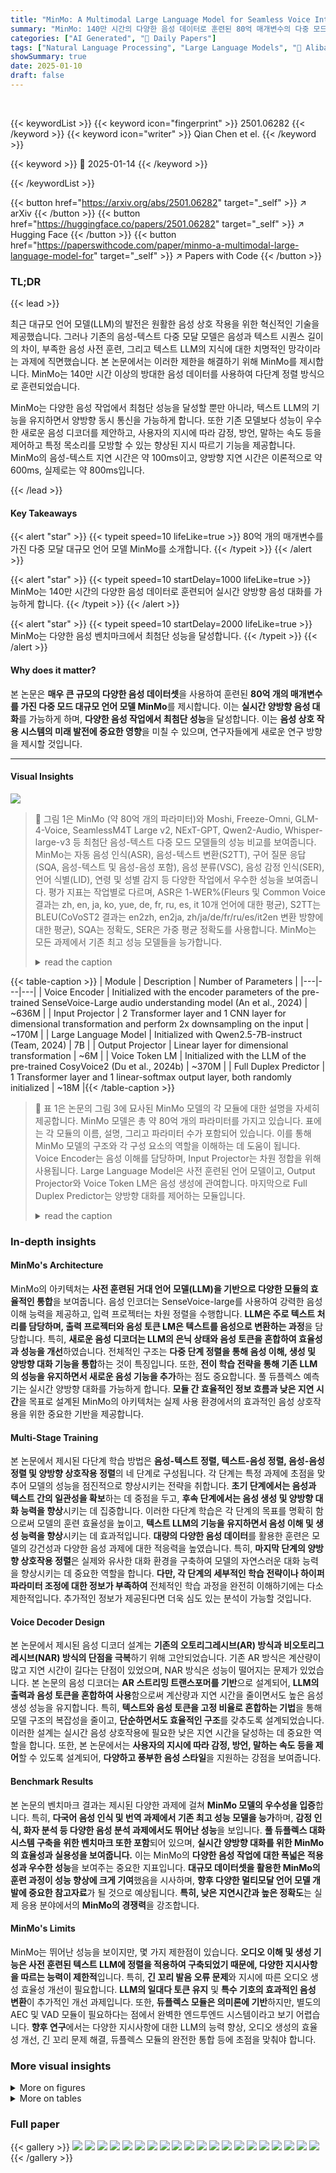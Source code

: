 ```yaml
---
title: "MinMo: A Multimodal Large Language Model for Seamless Voice Interaction"
summary: "MinMo: 140만 시간의 다양한 음성 데이터로 훈련된 80억 매개변수의 다중 모드 대규모 언어 모델. 실시간 양방향 음성 대화 가능 및 다양한 음성 작업에서 최첨단 성능 달성."
categories: ["AI Generated", "🤗 Daily Papers"]
tags: ["Natural Language Processing", "Large Language Models", "🏢 Alibaba Group",]
showSummary: true
date: 2025-01-10
draft: false
---
```


<br>

{{< keywordList >}}
{{< keyword icon="fingerprint" >}} 2501.06282 {{< /keyword >}}
{{< keyword icon="writer" >}} Qian Chen et el. {{< /keyword >}}
 
{{< keyword >}} 🤗 2025-01-14 {{< /keyword >}}
 
{{< /keywordList >}}

{{< button href="https://arxiv.org/abs/2501.06282" target="_self" >}}
↗ arXiv
{{< /button >}}
{{< button href="https://huggingface.co/papers/2501.06282" target="_self" >}}
↗ Hugging Face
{{< /button >}}
{{< button href="https://paperswithcode.com/paper/minmo-a-multimodal-large-language-model-for" target="_self" >}}
↗ Papers with Code
{{< /button >}}




### TL;DR


{{< lead >}}

최근 대규모 언어 모델(LLM)의 발전은 원활한 음성 상호 작용을 위한 혁신적인 기술을 제공했습니다. 그러나 기존의 음성-텍스트 다중 모달 모델은 음성과 텍스트 시퀀스 길이의 차이, 부족한 음성 사전 훈련, 그리고 텍스트 LLM의 지식에 대한 치명적인 망각이라는 과제에 직면했습니다. 본 논문에서는 이러한 제한을 해결하기 위해 MinMo를 제시합니다. MinMo는 140만 시간 이상의 방대한 음성 데이터를 사용하여 다단계 정렬 방식으로 훈련되었습니다. 

MinMo는 다양한 음성 작업에서 최첨단 성능을 달성할 뿐만 아니라, 텍스트 LLM의 기능을 유지하면서 양방향 동시 통신을 가능하게 합니다. 또한 기존 모델보다 성능이 우수한 새로운 음성 디코더를 제안하고, 사용자의 지시에 따라 감정, 방언, 말하는 속도 등을 제어하고 특정 목소리를 모방할 수 있는 향상된 지시 따르기 기능을 제공합니다.  MinMo의 음성-텍스트 지연 시간은 약 100ms이고, 양방향 지연 시간은 이론적으로 약 600ms, 실제로는 약 800ms입니다.

{{< /lead >}}


#### Key Takeaways

{{< alert "star" >}}
{{< typeit speed=10 lifeLike=true >}} 80억 개의 매개변수를 가진 다중 모달 대규모 언어 모델 MinMo를 소개합니다. {{< /typeit >}}
{{< /alert >}}

{{< alert "star" >}}
{{< typeit speed=10 startDelay=1000 lifeLike=true >}} MinMo는 140만 시간의 다양한 음성 데이터로 훈련되어 실시간 양방향 음성 대화를 가능하게 합니다. {{< /typeit >}}
{{< /alert >}}

{{< alert "star" >}}
{{< typeit speed=10 startDelay=2000 lifeLike=true >}} MinMo는 다양한 음성 벤치마크에서 최첨단 성능을 달성합니다. {{< /typeit >}}
{{< /alert >}}

#### Why does it matter?
본 논문은 **매우 큰 규모의 다양한 음성 데이터셋**을 사용하여 훈련된 **80억 개의 매개변수를 가진 다중 모드 대규모 언어 모델 MinMo**를 제시합니다. 이는 **실시간 양방향 음성 대화**를 가능하게 하며, **다양한 음성 작업에서 최첨단 성능**을 달성합니다. 이는 **음성 상호 작용 시스템의 미래 발전에 중요한 영향**을 미칠 수 있으며, 연구자들에게 새로운 연구 방향을 제시할 것입니다.

------
#### Visual Insights



![](https://arxiv.org/html/2501.06282/x1.png)

> 🔼 그림 1은 MinMo (약 80억 개의 파라미터)와 Moshi, Freeze-Omni, GLM-4-Voice, SeamlessM4T Large v2, NExT-GPT, Qwen2-Audio, Whisper-large-v3 등 최첨단 음성-텍스트 다중 모드 모델들의 성능 비교를 보여줍니다.  MinMo는 자동 음성 인식(ASR), 음성-텍스트 변환(S2TT), 구어 질문 응답(SQA, 음성-텍스트 및 음성-음성 포함), 음성 분류(VSC), 음성 감정 인식(SER), 언어 식별(LID), 연령 및 성별 감지 등 다양한 작업에서 우수한 성능을 보여줍니다. 평가 지표는 작업별로 다르며, ASR은 1-WER%(Fleurs 및 Common Voice 결과는 zh, en, ja, ko, yue, de, fr, ru, es, it 10개 언어에 대한 평균), S2TT는 BLEU(CoVoST2 결과는 en2zh, en2ja, zh/ja/de/fr/ru/es/it2en 변환 방향에 대한 평균), SQA는 정확도, SER은 가중 평균 정확도를 사용합니다. MinMo는 모든 과제에서 기존 최고 성능 모델들을 능가합니다.
> <details>
> <summary>read the caption</summary>
> Figure 1: Performance comparison between our MinMo(∼similar-to\sim∼8B parameters) and top-tier speech-text multimodal models, including Moshi(7B) (Défossez et al., 2024), Freeze-Omni(7.5B) (Wang et al., 2024b), GLM-4-Voice(9B) (Zeng et al., 2024), SeamlessM4T Large v2(2.3B) (Communication et al., 2023), NExT-GPT(12.42B) (Wu et al., 2024), speech-to-text model Qwen2-Audio(∼similar-to\sim∼8B) (Chu et al., 2024), Whisper-large-v3(1.55B) (Radford et al., 2023), and others. We demonstrate capabilities of MinMo on automatic speech recognition (ASR), speech-to-text translation (S2TT), spoken question answering (SQA) encompasses both speech-to-text (S2T) and speech-to-speech (S2S), vocal sound classification (VSC), speech emotion recognition (SER), language identification (LID), age recognition and gender detection. ASR is evaluated using 1-WER%, with Fleurs & Common Voice results are averaged over 10 languages (zh, en, ja, ko, yue, de, fr, ru, es, it). S2TT is evaluated using BLEU, with CoVoST2 results averaged over en2zh, en2ja, zh/ja/de/fr/ru/es/it2en translation directions. SQA is eavaluated using Accuracy. SER is evaluated using Weighted Accuracy. MinMo surpasses the previous SOTA models on all these tasks.
> </details>





{{< table-caption >}}
| Module | Description | Number of Parameters |
|---|---|---|
| Voice Encoder | Initialized with the encoder parameters of the pre-trained SenseVoice-Large audio understanding model (An et al., 2024) | ~636M |
| Input Projector | 2 Transformer layer and 1 CNN layer for dimensional transformation and perform 2x downsampling on the input | ~170M |
| Large Language Model | Initialized with Qwen2.5-7B-instruct (Team, 2024) | 7B |
| Output Projector | Linear layer for dimensional transformation | ~6M |
| Voice Token LM | Initialized with the LLM of the pre-trained CosyVoice2 (Du et al., 2024b) | ~370M |
| Full Duplex Predictor | 1 Transformer layer and 1 linear-softmax output layer, both randomly initialized | ~18M |{{< /table-caption >}}

> 🔼 표 1은 논문의 그림 3에 묘사된 MinMo 모델의 각 모듈에 대한 설명을 자세히 제공합니다. MinMo 모델은 총 약 80억 개의 파라미터를 가지고 있습니다.  표에는 각 모듈의 이름, 설명, 그리고 파라미터 수가 포함되어 있습니다. 이를 통해 MinMo 모델의 구조와 각 구성 요소의 역할을 이해하는 데 도움이 됩니다. Voice Encoder는 음성 이해를 담당하며, Input Projector는 차원 정합을 위해 사용됩니다. Large Language Model은 사전 훈련된 언어 모델이고, Output Projector와 Voice Token LM은 음성 생성에 관여합니다. 마지막으로 Full Duplex Predictor는 양방향 대화를 제어하는 모듈입니다.
> <details>
> <summary>read the caption</summary>
> Table 1: Descriptions of the modules in MinMo as depicted in Figure 3. MinMo has approximately 8 billion parameters in total.
> </details>





### In-depth insights


#### MinMo's Architecture
MinMo의 아키텍처는 **사전 훈련된 거대 언어 모델(LLM)을 기반으로 다양한 모듈의 효율적인 통합**을 보여줍니다. 음성 인코더는 SenseVoice-large를 사용하여 강력한 음성 이해 능력을 제공하고, 입력 프로젝터는 차원 정렬을 수행합니다. **LLM은 주로 텍스트 처리를 담당하며, 출력 프로젝터와 음성 토큰 LM은 텍스트를 음성으로 변환하는 과정**을 담당합니다. 특히, **새로운 음성 디코더는 LLM의 은닉 상태와 음성 토큰을 혼합하여 효율성과 성능을 개선**하였습니다. 전체적인 구조는 **다중 단계 정렬을 통해 음성 이해, 생성 및 양방향 대화 기능을 통합**하는 것이 특징입니다. 또한, **전이 학습 전략을 통해 기존 LLM의 성능을 유지하면서 새로운 음성 기능을 추가**하는 점도 중요합니다. 풀 듀플렉스 예측기는 실시간 양방향 대화를 가능하게 합니다.  **모듈 간 효율적인 정보 흐름과 낮은 지연 시간**을 목표로 설계된 MinMo의 아키텍처는 실제 사용 환경에서의 효과적인 음성 상호작용을 위한 중요한 기반을 제공합니다.

#### Multi-Stage Training
본 논문에서 제시된 다단계 학습 방법은 **음성-텍스트 정렬, 텍스트-음성 정렬, 음성-음성 정렬 및 양방향 상호작용 정렬**의 네 단계로 구성됩니다. 각 단계는 특정 과제에 초점을 맞추어 모델의 성능을 점진적으로 향상시키는 전략을 취합니다.  **초기 단계에서는 음성과 텍스트 간의 일관성을 확보**하는 데 중점을 두고, **후속 단계에서는 음성 생성 및 양방향 대화 능력을 향상**시키는 데 집중합니다. 이러한 다단계 학습은 각 단계의 목표를 명확히 함으로써 모델의 훈련 효율성을 높이고, **텍스트 LLM의 기능을 유지하면서 음성 이해 및 생성 능력을 향상**시키는 데 효과적입니다.  **대량의 다양한 음성 데이터**를 활용한 훈련은 모델의 강건성과 다양한 음성 과제에 대한 적응력을 높였습니다. 특히, **마지막 단계의 양방향 상호작용 정렬**은 실제와 유사한 대화 환경을 구축하여 모델의 자연스러운 대화 능력을 향상시키는 데 중요한 역할을 합니다.  **다만, 각 단계의 세부적인 학습 전략이나 하이퍼파라미터 조정에 대한 정보가 부족하여** 전체적인 학습 과정을 완전히 이해하기에는 다소 제한적입니다.  추가적인 정보가 제공된다면 더욱 심도 있는 분석이 가능할 것입니다.

#### Voice Decoder Design
본 논문에서 제시된 음성 디코더 설계는 **기존의 오토리그레시브(AR) 방식과 비오토리그레시브(NAR) 방식의 단점을 극복**하기 위해 고안되었습니다. 기존 AR 방식은 계산량이 많고 지연 시간이 길다는 단점이 있었으며, NAR 방식은 성능이 떨어지는 문제가 있었습니다. 본 논문의 음성 디코더는 **AR 스트리밍 트랜스포머를 기반**으로 설계되어, **LLM의 출력과 음성 토큰을 혼합하여 사용**함으로써 계산량과 지연 시간을 줄이면서도 높은 음성 생성 성능을 유지합니다. 특히, **텍스트와 음성 토큰을 고정 비율로 혼합하는 기법**을 통해 모델 구조의 복잡성을 줄이고, **단순하면서도 효율적인 구조**를 갖추도록 설계되었습니다.  이러한 설계는 실시간 음성 상호작용에 필요한 낮은 지연 시간을 달성하는 데 중요한 역할을 합니다. 또한, 본 논문에서는 **사용자의 지시에 따라 감정, 방언, 말하는 속도 등을 제어**할 수 있도록 설계되어, **다양하고 풍부한 음성 스타일**을 지원하는 강점을 보여줍니다.

#### Benchmark Results
본 논문의 벤치마크 결과는 제시된 다양한 과제에 걸쳐 **MinMo 모델의 우수성을 입증**합니다. 특히, **다국어 음성 인식 및 번역 과제에서 기존 최고 성능 모델을 능가**하며, **감정 인식, 화자 분석 등 다양한 음성 분석 과제에서도 뛰어난 성능**을 보입니다.  **풀 듀플렉스 대화 시스템 구축을 위한 벤치마크 또한 포함**되어 있으며, **실시간 양방향 대화를 위한 MinMo의 효율성과 실용성을 보여줍니다.** 이는 MinMo의 **다양한 음성 작업에 대한 폭넓은 적용성과 우수한 성능**을 보여주는 중요한 지표입니다.  **대규모 데이터셋을 활용한 MinMo의 훈련 과정이 성능 향상에 크게 기여**했음을 시사하며, **향후 다양한 멀티모달 언어 모델 개발에 중요한 참고자료**가 될 것으로 예상됩니다.  **특히, 낮은 지연시간과 높은 정확도**는 실제 응용 분야에서의 **MinMo의 경쟁력**을 강조합니다.

#### MinMo's Limits
MinMo는 뛰어난 성능을 보이지만, 몇 가지 제한점이 있습니다. **오디오 이해 및 생성 기능은 사전 훈련된 텍스트 LLM에 정렬을 적용하여 구축되었기 때문에, 다양한 지시사항을 따르는 능력이 제한적**입니다. 특히, **긴 꼬리 발음 오류 문제**와 지시에 따른 오디오 생성 효율성 개선이 필요합니다.  **LLM의 일대다 토큰 유지** 및 **특수 기호의 효과적인 음성 변환**이 추가적인 개선 과제입니다. 또한, **듀플렉스 모듈은 의미론에 기반**하지만, 별도의 AEC 및 VAD 모듈이 필요하다는 점에서 완벽한 엔드투엔드 시스템이라고 보기 어렵습니다.  **향후 연구**에서는 다양한 지시사항에 대한 LLM의 능력 향상, 오디오 생성의 효율성 개선, 긴 꼬리 문제 해결, 듀플렉스 모듈의 완전한 통합 등에 초점을 맞춰야 합니다.


### More visual insights

<details>
<summary>More on figures
</summary>


![](https://arxiv.org/html/2501.06282/extracted/6124017/figure/minmo_example_1.png)

> 🔼 그림은 MinMo의 다양한 기능들을 보여주는 예시입니다. 사용자와 MinMo 간의 양방향 음성 대화(speech-to-speech chat), 음성을 텍스트로 변환(speech-to-text translation), 사용자 지정 스타일의 음성 합성(style-controllable speech synthesis), 그리고 동시에 송수신이 가능한 전이중 상호작용(full duplex interaction) 등 MinMo의 주요 기능들을 보여줍니다.  이 그림은 특히 사용자가 MinMo에게 질문을 하고 MinMo가 텍스트와 음성으로 응답하는 모습, 감정이나 말투 등을 조절하여 음성을 생성하는 능력을 잘 보여줍니다.
> <details>
> <summary>read the caption</summary>
> (a) An example showcases MinMo’s capabilities, including speech-to-speech chat, speech-to-text translation, style-controllable speech synthesis, and full duplex interaction.
> </details>



![](https://arxiv.org/html/2501.06282/extracted/6124017/figure/minmo_example_2.png)

> 🔼 그림 (b)는 MinMo의 다양한 기능을 보여주는 예시입니다. 사용자와 시스템 간의 실시간 음성 대화(speech-to-speech chat)는 물론, 오디오 내 이벤트 감지(audio event detection), 화자 분석(speaker analysis), 그리고 음성을 텍스트로 변환(speech-to-text translation) 기능까지 포함하고 있습니다. 이는 사용자가 자연스럽고 원활한 음성 상호작용을 할 수 있도록 MinMo가 다양한 모달리티를 통합하여 처리하는 능력을 보여줍니다.
> <details>
> <summary>read the caption</summary>
> (b) An example showcases MinMo’s capabilities, including speech-to-speech chat, audio event detection, speaker analysis and speech-to-text translation.
> </details>



![](https://arxiv.org/html/2501.06282/x2.png)

> 🔼 그림 2는 MinMo의 다양한 기능들을 보여주는 두 가지 예시를 보여줍니다. (a)는 사용자와의 자연스러운 대화, 음성을 텍스트로 변환, 사용자의 지시에 따른 스타일 조절이 가능한 음성 합성, 그리고 양방향 완전 이중 통신을 보여줍니다. (b)는 사용자와의 자연스러운 대화, 오디오 이벤트 감지, 화자 분석, 음성을 텍스트로 변환을 보여줍니다. 그림 2에서 보여지는 것 외에도 표 2에 나열된 다양한 작업들을 MinMo가 수행할 수 있습니다.
> <details>
> <summary>read the caption</summary>
> Figure 2: Examples demonstrating various capabilities of MinMo. More capabilities of MinMo include the tasks shown in Table 2.
> </details>



![](https://arxiv.org/html/2501.06282/extracted/6124017/figure/Speech2Text-Data.png)

> 🔼 그림 3은 MinMo의 전체 아키텍처를 보여줍니다. 이 그림은 음성 인코더, 입력 프로젝터, 대규모 언어 모델, 출력 프로젝터, 음성 토큰 LM, 전이중 예측기, 음성 디코더, 토큰2웨이브 합성기의 8개 모듈로 구성되어 있습니다. 각 모듈의 자세한 설명은 표 1에 나와 있습니다. MinMo는 사전 훈련된 텍스트 LLM을 기반으로 하며, 다단계 정렬 전략을 통해 오디오 이해, 오디오 생성 및 양방향 음성 상호 작용 기능을 획득합니다. 이 그림은 MinMo의 각 모듈 간의 상호 작용과 데이터 흐름을 시각적으로 보여주어 MinMo의 작동 원리를 이해하는 데 도움을 줍니다.
> <details>
> <summary>read the caption</summary>
> Figure 3: The overall architecture of MinMo. Table 1 provides detailed descriptions of each module in this diagram.
> </details>



</details>




<details>
<summary>More on tables
</summary>


{{< table-caption >}}
| Category | Specific Tasks | Hours |
|---|---|---|
| **Speech-to-Text** | Automatic Speech Recognition (ASR) | 630k |
|  | Speech-to-Text Translation (S2TT) | 451k |
|  | Language Identification (LID) | 34k |
|  | Contextual Bias Speech Recognition | 50k |
|  | Speech Emotion Recognition (SER) | 48k |
|  | Audio Event Detection (AED) | 11k |
|  | Speaker Analysis | 24k |
|  | Spoken Language Smoothing | 0.4k |
|  | Speech-to-Text Chat | 10k |
| **Text-to-Speech** | Speech Synthesis | 170k |
|  | Instruct Speech Synthesis | 1k |
| **Speech-to-Speech** | Speech-to-Speech chat | 10k |
|  | Style-controllable Speech-to-Speech Chat | 0.1k |
| **Speech-to-ControlToken** | Full Duplex Interaction | 4k |{{< /table-caption >}}
> 🔼 MinMo 모델의 다중 작업 훈련 데이터를 보여주는 표입니다.  표에는 각 작업의 종류(음성 인식, 음성-텍스트 변환, 텍스트-음성 변환, 음성 대화 등)와 각 작업에 사용된 훈련 데이터의 시간(시간)이 나와 있습니다. 표에 제시된 각 작업에 대한 자세한 내용은 본문 4절에서 확인할 수 있습니다.
> <details>
> <summary>read the caption</summary>
> Table 2: The multitask training data for MinMo. Task specifications can be found in Section 4.
> </details>

{{< table-caption >}}
| User | Assistant |
|---|---| 
| **User:** Please speaking very fast: Today is a happy day, full of laughter and joy. | **Assistant:** (Fast speaking rate) Today is a happy day, full of laughter and joy. |
| **User:** Speaking with a tone of sadness: I miss my dear friend who moved away last month. | **Assistant:** (Sad) I miss my dear friend who moved away last month. |{{< /table-caption >}}
> 🔼 표 3은 사용자의 지시에 따라 제어되는 음성합성 데이터의 예시를 보여줍니다.  본 논문에서는 사용자의 감정, 방언, 말하는 속도, 역할극과 같은 다양한 속성을 지정하는 지시어를 사용하여 음성을 생성하는 방법을 제시합니다.  표는 이러한 지시어에 따른 사용자 입력과 시스템의 음성 응답을 보여주는 예시들을 보여줍니다.  이는 사용자의 지시에 따라 음성 합성의 다양한 측면을 제어할 수 있는 MinMo 모델의 기능을 보여주는 예시입니다.
> <details>
> <summary>read the caption</summary>
> Table 3: Examples of text-to-speech data controlled by instructions.
> </details>

{{< table-caption >}}
| Model | Fleurs(102) |
|---|---| 
| w2v-bert-51 (0.6B) | 71.4 |
| mSLAM-CTC (2B) | 77.7 |
| Zero-shot Whisper | 64.5 |
| MinMo | **85.3** |{{< /table-caption >}}
> 🔼 본 표는 MinMo 모델의 성능 평가에 사용된 벤치마크들의 요약 정보를 보여줍니다.  자세히 살펴보면, 다국어 음성 인식 및 번역, 음성 분석 및 이해(음성 감정 인식, 화자 분석, 오디오 이벤트 탐지 등), 음성 향상(화자 언어 부드럽게 하기, 구두점 삽입, 역 정규화 등), 음성 생성(텍스트 음성 변환 및 지시어 따른 음성 생성), 그리고 음성 채팅(질문 답변, 대화, 양방향 대화 등)과 관련된 다양한 작업들을 포함합니다. 각 벤치마크에 대한 데이터셋, 평가 지표도 함께 제시되어 있습니다.
> <details>
> <summary>read the caption</summary>
> Table 4: Summary of evaluation benchmarks for MinMo in this report.
> </details>

{{< table-caption >}}
| Test Set | MinMo |  |  | SALMONN |  |  | Qwen-Audio |  |  | EmoBox |  |  |
|---|---|---|---|---|---|---|---|---|---|---|---|---|
|  | UA | WA | F1 | UA | WA | F1 | UA | WA | F1 | UA | WA | F1 |
| CASIA | **98.1** | **98.1** | **98.1** | 35.9 | 35.6 | 33.8 | 40.0 | 38.4 | 36.0 | 59.6 | 59.6 | 56.3 |
| CREMA-D | **94.8** | **94.8** | **94.8** | 49.7 | 50.2 | 43.7 | 82.2 | 83.8 | 83.2 | 76.8 | 76.5 | 76.6 |
| ESD | **99.9** | **99.9** | **99.9** | 33.9 | 34.5 | 31.7 | 47.3 | 47.4 | 43.6 | 84.6 | 84.6 | 84.3 |
| IEMOCAP | **74.9** | **75.7** | **74.2** | 59.0 | 60.6 | 59.0 | 69.6 | 67.6 | 62.9 | 73.5 | 72.9 | 73.1 |
| MELD | **61.0** | **65.1** | **54.0** | 39.2 | 47.2 | 39.6 | 49.9 | 56.8 | 46.8 | 31.5 | 51.9 | 32.9 |
| MSPPodcast | **66.4** | **74.5** | **62.5** | 40.1 | 58.0 | 40.3 | 57.9 | 70.0 | 54.6 | 21.4 | 43.4 | 21.5 |{{< /table-caption >}}
> 🔼 표 5는 MinMo와 기준 모델의 다국어 음성 인식 결과를 보여줍니다.  만다린어, 영어 및 다국어 공개 테스트 세트에서 단어 오류율(WER)과 문자 오류율(CER)을 기준으로 평가했습니다.  괄호 안의 결과는 논문에서 직접 인용한 것입니다. 각 테스트 세트에 대한 최상의 결과는 굵게 표시되어 있습니다.
> <details>
> <summary>read the caption</summary>
> Table 5: Multilingual speech recognition results from our MinMo and baseline models in terms of word error rate (WER) and character error rate (CER) on Mandarin, English, and multilingual public test sets. Results in parentheses are directly cited from papers. The best result for each test set is boldfaced.
> </details>

{{< table-caption >}}
| Task | MinMo | Qwen-Audio Turbo | Qwen-Audio | Pandagpt | SALMONN | Next-gpt |
|---|---|---|---|---|---|---|
| Language ID | **99.2%** | 95.9% | 92.8% | 34.6% | 28.1% | 23.7% |
| Gender | **86.7%** | 82.5% | 67.2% | 66.5% | 35.5% | 57.0% |
| Age | **70.1%** | 58.8% | 36.0% | 42.5% | 48.7% | 62.4% |
| Emotion | **64.5%** | 60.0% | 43.2% | 26.0% | 29.9% | 25.7% |
| Vocal Sound | **93.0%** | 78.1% | 84.9% | 31.6% | 45.3% | 23.5% |
| Sound Question | 50.3% | 62.8% | **64.6%** | 48.7% | 28.4% | 18.8% |{{< /table-caption >}}
> 🔼 표 6은 MinMo와 기준 모델이 CoVoST2 및 Fleurs 테스트 세트에서 달성한 다국어 음성 번역 결과를 보여줍니다. BLEU 점수(높을수록 좋음)를 기준으로 평가했으며, † 표시는 번역 프롬프트에서 대상 언어뿐 아니라 원본 언어도 명시한 경우의 결과를 나타냅니다. 원 논문에 보고되지 않은 결과는 본 연구 저자들이 재현한 것입니다.
> <details>
> <summary>read the caption</summary>
> Table 6: Multilingual speech translation results from MinMo and baseline models on CoVoST2 and Fleurs test sets, in terms of BLEU score (higher is better). Results marked with † are obtained using translation prompts that specify the source language, rather than only indicating the target language. Results not reported in the original papers have been reproduced by the authors of this work.
> </details>

{{< table-caption >}}
| Model | AESDD (el) | CAFE (fr) | RESD (ru) | ASED (am) | EmoDB (de) | EMOVO (it) | MESD (es) | Polish (pl) | SUBESCO (bn) | ShEMO (fa) | URDU (ur) | TurEV-DB (tr) |
|---|---|---|---|---|---|---|---|---|---|---|---|---|
| wavlm-large | 78.9, 67.6, 67.6 | 62.2, 61.3, 61.1 | 55.8, 56.4, 55.8 | 96.4, 96.4, 96.4 | 92.5, 92.6, 92.5 | 48.8, 48.8, 44.1 | 62.5, 62.4, 62.3 | 79.2, 79.2, 79.0 | 65.3, 65.3, 65.0 | 71.7, 87.1, 73.5 | 86.6, 86.6, 86.6 | 79.5, 80.0, 79.5 |
| data2vec2.0-large | 72.2, 72.3, 71.8 | 59.0, 58.0, 57.5 | 44.0, 44.6, 44.2 | 94.3, 94.2, 94.2 | 79.3, 80.4, 79.9 | 45.8, 45.8, 43.6 | 48.4, 48.4, 46.8 | 74.0, 74.0, 74.0 | 66.4, 66.4, 66.2 | 64.0, 82.6, 68.4 | 78.1, 78.1, 78.1 | 63.7, 64.1, 63.0 |
| whisper-large-v3 | 79.1, 79.1, 79.1 | 69.4, 68.8, 68.0 | 54.9, 55.5, 54.9 | **96.7**, **96.7**, **96.7** | 91.2, 92.4, 91.8 | 57.8, 57.8, 56.0 | 69.7, 69.6, 69.6 | **83.2**, **83.2**, **82.7** | 73.0, 73.0, 72.9 | **80.2**, **89.5**, **82.9** | 82.5, 82.5, 82.4 | 81.3, 81.5, 81.3 |
| MinMo | **96.1**, **96.5**, **96.2** | **94.9**, **94.8**, **94.9** | **76.7**, **78.6**, **76.3** | 75.3, 75.2, 73.7 | **98.4**, **98.7**, **98.7** | **81.7**, **81.1**, **68.3** | **89.5**, **89.1**, **88.6** | 58.1, 58.1, 55.9 | **80.1**, **80.5**, **72.8** | 70.9, 84.0, 72.7 | 82.1, 82.1, 79.4 | **82.0**, **82.1**, **81.6** |{{< /table-caption >}}
> 🔼 표 7은 Fleurs 데이터셋(102개 언어 포함)을 사용하여 MinMo 및 기준 모델의 언어 식별 결과를 정확도 측면에서 보여줍니다.  MinMo의 성능과 비교 대상 모델들의 성능을 비교 분석하여 MinMo 모델의 언어 식별 능력을 평가하고, 다양한 언어에 대한 MinMo의 일반화 성능을 확인합니다.
> <details>
> <summary>read the caption</summary>
> Table 7: Language identification results from MinMo and baseline models on the Fleurs data set (covering 102 languages), in terms of Accuracy.
> </details>

{{< table-caption >}}
| Source | Target |
|---|---| 
| **Source** | eh? You have more 1, eh, more one voice, eh, eh, produced in the in the moment. | 
| **Target** | You have more voices producing in the moment. | 
| **Source** | so what, what do they need to do left? | 
| **Target** | What tasks do they need to complete? | 
| **Source** | Well, I think you two, especially you and, and Daniel, you both had, the less creative, roles and the project. That’s true. Of course. | 
| **Target** | I believe that you two, especially you and Daniel, had the less creative roles in the project. |{{< /table-caption >}}
> 🔼 표 8은 문맥적 편향 음성 인식 성능 평가를 위한 세 가지 테스트 세트의 통계를 보여줍니다. 각 테스트 세트는 다른 특징을 가지고 있으며, 테스트 세트의 크기, 포함된 핫워드의 비율, 기본 음성 인식에서 재현율이 40% 미만인 하드케이스 핫워드의 수를 보여줍니다. 이 정보는 문맥적 편향 음성 인식 모델의 성능을 측정하고 비교하는 데 사용됩니다.
> <details>
> <summary>read the caption</summary>
> Table 8: Statistics of the test sets for evaluating contextual biasing speech recognition. (hc denotes hard-case hotwords, which are hotwords with recall rates under 40% in basic speech recognition.
> </details>

{{< table-caption >}}
| Model | CER ↓ | BLEU ↑ | ROUGE-L ↑ | BLEURT ↑ | S-Faithful ↑ (Human) | S-Faithful ↑ (LLM) | S-Formal ↑ (Human) | S-Formal ↑ (LLM) |
|---|---|---|---|---|---|---|---|---|
| Qwen2.5-7B | 0.75 | 21.06 | **42.01** | **64.61** | **9.04** | **8.06** | **9.80** | **7.63** |
| MinMo | **0.72** | **22.31** | 41.42 | 61.50 | 8.66 | 7.59 | 9.72 | 7.52 |{{< /table-caption >}}
> 🔼 표 9는 MinMo와 기준 모델의 성능을 세 가지 측면(CER, R, R-hc)에서 비교 분석한 결과를 보여줍니다.  세 가지 지표는 각각 문자 오류율(Character Error Rate), 핫워드 재현율(Recall of hotwords), 어려운 핫워드 재현율(Recall of hard-case hotwords)을 나타냅니다. 핫워드 편향 테스트 세트에서 MinMo의 성능을 정량적으로 평가하여 기준 모델과 비교 분석합니다. 이 표는 MinMo가 핫워드 기반 음성 인식 작업에서 우수한 성능을 보임을 보여줍니다.
> <details>
> <summary>read the caption</summary>
> Table 9: Performance of contextual biasing speech recognition from MinMo and the baseline model on the hotwords biasing test sets, in terms of character error rate (CER), recall of hotwords (R), and recall of hard-case hotwords (R-hc).
> </details>

{{< table-caption >}}
| Model | PUNC |  | ITN |  | 
|---|---|---|---|---| 
|  | Fleurs-zh | Fleurs-en | Fleurs-zh | Fleurs-en | 
| SenseVoice-L | 2.49 | 1.40 | 2.48 | 1.48 | 
| whisper-large-v3 | 1.23 | 2.49 | 1.39 | 2.43 | 
| MinMo | **2.65** | **2.58** | **2.61** | **2.57** | {{< /table-caption >}}
> 🔼 표 10은 일반적인 바이어스 테스트 세트에서 MinMo의 문맥 바이어스 음성 인식 성능을 보여줍니다.  세 가지 주요 지표인 문자 오류율(CER), 정밀도(P), 재현율(R)을 사용하여 MinMo 모델의 성능을 평가합니다.  CER은 오류 비율을 나타내며, 낮을수록 좋습니다. 정밀도는 올바르게 예측된 비율을, 재현율은 실제 양성 사례 중 올바르게 예측된 비율을 나타냅니다.  높을수록 좋은 지표입니다. 이 표는 MinMo 모델이 문맥 바이어스 음성 인식 작업에서 얼마나 정확하고 효율적인지를 보여주는 정량적 결과를 제공합니다.
> <details>
> <summary>read the caption</summary>
> Table 10: Performance of contextual biasing speech recognition from MinMo on the general biasing test sets, in terms of character error rate (CER), precision (P), and recall (R).
> </details>

{{< table-caption >}}
| Model | zh CER | zh NMOS | en WER | en NMOS |
|---|---|---|---|---|
| CosyVoice 2.0-SFT | 2.06 | 3.73 | 3.19 | 3.71 |
| MinMo | 2.48 | 3.69 | 2.90 | 3.56 |{{< /table-caption >}}
> 🔼 표 11은 다양한 평가 벤치마크에서 MinMo와 기준 모델의 음성 감정 인식 성능을 보여줍니다.  성능 지표는 가중치가 없는 평균 정확도(UA), 가중치가 있는 평균 정확도(WA), 그리고 매크로 F1 점수(F1)를 사용합니다. SALMONN과 Qwen-Audio의 결과는 논문 저자들에 의해 재현되었습니다.  이 표는 각 모델이 다양한 데이터셋(CREMA-D, MELD, IEMOCAP, MSP-Podcast, CASIA, MER2023, ESD)에서 얼마나 정확하게 음성 감정을 인식하는지 보여줍니다. 각 데이터셋은 다른 언어와 시나리오 (연기, 드라마, 일상 대화 등)를 포함하고 있습니다.
> <details>
> <summary>read the caption</summary>
> Table 11: Speech emotion recognition performance from MinMo and the baseline models on various evaluation benchmarks, in terms of unweighted average accuracy (UA), weighted average accuracy (WA), and macro F1 score (F1). Results for SALMONN and Qwen-Audio are reproduced by the authors of this work.
> </details>

{{< table-caption >}}
| Model | Emotion | Dialect | Speaking Rate | Role-playing | Default | Total |
|---|---|---|---|---|---|---|
| GLM-4-Voice | 75.6 | 42.9 | 80.0 | 70.4 | 88.2 | 63.1 |
| MinMo | 97.6 | 100 | 100 | 96.3 | 96.3 | 98.4 |{{< /table-caption >}}
> 🔼 표 12는 AIR-Bench 벤치마크에서 MinMo와 기준 모델들의 성능을 비교한 표입니다. 언어 식별, 성별, 나이, 감정, 음성 사운드 및 사운드 질문 분류 작업을 포함하며, 정확도를 기준으로 평가합니다. Qwen-Audio 및 Qwen-Audio-Turbo (Chu et al., 2023), Pandagpt (Su et al., 2023), SALMONN (Tang et al., 2024) 및 Next-gpt (Wu et al., 2024)의 결과는 공식 AIR-Bench 웹사이트에서 인용했습니다.
> <details>
> <summary>read the caption</summary>
> Table 12: Performance comparison between MinMo and the baseline models on the AIR-Bench benchmark, including Language ID, Gender, Age, Emotion, Vocal Sound, and Sound Question classification tasks, in terms of Accuracy. Results of Qwen-Audio and Qwen-Audio-Turbo (Chu et al., 2023), Pandagpt (Su et al., 2023), SALMONN (Tang et al., 2024) and Next-gpt (Wu et al., 2024) are cited from the official AIR-Bench website.
> </details>

{{< table-caption >}}
| Model | Llama Question |  | TriviaQA* |  | Web Questions |  |
|---|---|---|---|---|---|---|
| Moshi (Défossez et al., 2024) | 62.3 | 21 | 22.8 | 7.3 | 26.6 | 9.2 |
| GLM-4-Voice (Zeng et al., 2024) | 64.7 | 50.7 | 39.1 | 26.5 | 32.2 | 15.9 |
| Freeze-Omni (Wang et al., 2024b) | 72.0 | - | 53.9 | - | 44.7 | - |
| MinMo | **78.9** | **64.1** | 48.3 | 37.5 | **55.0** | **39.9** |
|  | S2T | S2S | S2T | S2S | S2T | S2S |{{< /table-caption >}}
> 🔼 표 13은 다양한 언어의 EmoBox 데이터셋에서 MinMo와 기준 모델들의 음성 감정 인식(SER) 성능을 보여줍니다.  세 가지 평가 지표인 가중치 없는 평균 정확도(UA), 가중치 있는 평균 정확도(WA), 그리고 매크로 F1 점수(F1)를 사용하여 MinMo의 SER 성능을 다양한 기준 모델들과 비교 분석합니다. 이 표는 MinMo의 다국어 SER 성능과 일반화 능력을 보여주는 중요한 결과를 제시합니다.
> <details>
> <summary>read the caption</summary>
> Table 13: SER performance of MinMo and the baseline models on the multi-languages datasets from EmoBox, in terms of unweighted average accuracy (UA), weighted average accuracy (WA), and macro F1 score (F1).
> </details>

{{< table-caption >}}
|                   | Alpaca Test (Li et al., 2023) | ChitChat Test |
| :----------------- | :------------------------: | :------------: |
| Ground Truth        | 7.73                        | 7.62          |
| ASR + Qwen2.5      | 6.59                        | 7.18          |
| MinMo              | 6.48                        | 7.20          |{{< /table-caption >}}
> 🔼 본 표는 논문의 SWAB 테스트 세트에서 샘플링한 음성 언어 다듬기 작업에 대한 MinMo의 소스 및 예측 결과를 보여줍니다.  MinMo 모델이 ASR 전사를 얼마나 잘 다듬어서 자연스럽고 형식적인 텍스트로 변환하는지 보여주는 구체적인 예시들을 제공합니다.  각 예시는 원본 ASR 결과(Source)와 MinMo 모델의 예측 결과(Target)를 보여주어 모델의 성능을 직접적으로 비교할 수 있게 합니다.
> <details>
> <summary>read the caption</summary>
> Table 14: Examples of the source and the prediction of MinMo for the spoken language smoothing task, sampled from the SWAB test set.
> </details>

{{< table-caption >}}
| Full-duplex predictor | Speech-to-text | Text-to-speech token | Token2Wav |
|---|---|---|---| 
| (Assistant turn-taking) | (1 or 5 text tokens) | (15 speech tokens) |  |
| 250ms | 95ms or 150ms | 70ms | 130ms |{{< /table-caption >}}
> 🔼 표 15는 SWAB 테스트 세트에서 MinMo와 Qwen2.5-7B의 어휘 단위 평가 지표(CER, BLEU, ROUGE-L, BLEURT)를 기반으로 한 구어체 언어 다듬기 성능을 보여줍니다.  CER(Character Error Rate)은 문자 오류율, BLEU(Bilingual Evaluation Understudy)는 기계 번역의 정확도를 측정하는 지표, ROUGE-L(Recall-Oriented Understudy for Gisting Evaluation)은 요약의 일치도를 측정하는 지표, BLEURT(Bilingual Evaluation Understudy using Representations from Transformers)는 최신의 문장 생성 평가 지표입니다. 이 표는 MinMo와 Qwen2.5-7B 모델이 얼마나 효과적으로 구어체 텍스트를 깔끔하고 정확한 문장으로 바꾸는지를 목표 지표를 사용하여 정량적으로 비교 분석한 결과를 제시합니다.
> <details>
> <summary>read the caption</summary>
> Table 15: Spoken language smoothing performance of MinMo and Qwen2.5-7B on the SWAB test set, in terms of objective metrics (CER, BLEU, ROUGE-L, and BLEURT)
> </details>

{{< table-caption >}}
| Data | Assistant's Turn-taking (Pos. F1, @K=1/5/10) | User's Turn-taking (Pos. F1, @K=1/5/10) | User's Back-channel (Acc.) |
|---|---|---|---|
| Alimeeting | 0.6138 / 0.7542 / 0.8036 | 0.4751 / 0.9366 / 1 | 0.7124 |
| Fisher | 0.6682 / 0.8372 / 0.8813 | 0.4271 / 0.9455 / 0.9994 | 0.8123 |
| Simulation | 0.7868 / 0.9616 / 0.985 | 0.2571 / 0.8152 / 0.9942 | - |{{< /table-caption >}}
> 🔼 본 표는 Fleurs 데이터셋의 중국어 및 영어 하위 데이터셋에 대해 MinMo와 기준 모델의 구두점 삽입 및 ITN(Inverse Text Normalization) 성능을 GPT-4 Turbo 순위 점수로 비교 분석한 결과를 보여줍니다.  각 모델의 성능은 GPT-4 Turbo에 의해 주관적으로 평가되었으며,  구두점 사용의 적절성 및 ITN의 정확성을 종합적으로 평가합니다. 1위는 3점, 2위는 2점, 3위는 1점으로 점수가 매겨지고, 최종 점수는 모든 점수의 평균입니다.
> <details>
> <summary>read the caption</summary>
> Table 16: GPT-4 Turbo ranking scores of punctuation insertion and ITN for MinMo and the baseline models on the Chinese and English subsets of the Fleurs dataset.
> </details>

{{< table-caption >}}
| Assistant’s Turn-taking |
|---|---|---|---|---|
| (Pos. F1, @K=1/5/10) | | | | |{{< /table-caption >}}
> 🔼 표 17은 중국어(zh)와 영어(en) 텍스트 음성 변환 테스트 세트에서 MinMo와 TTS 기준 모델인 CosyVoice 2.0-SFT의 내용 일관성(CER/WER)과 객관적 음성 품질(NMOS)을 비교한 결과를 보여줍니다.  내용 일관성은 자동 음성 인식 오류율(CER)과 단어 오류율(WER)로 측정되었고, 음성 품질은 NMOS 점수로 평가되었습니다. 이 표는 MinMo의 음성 생성 성능과 기준 모델과의 차이를 보여주는 주요 결과를 제시합니다.
> <details>
> <summary>read the caption</summary>
> Table 17: Performance comparison of content consistency (CER/WER) and objective speech quality (NMOS) between MinMo and the TTS baseline CosyVoice 2.0-SFT on the text-to-speech Chinese (zh) and English (en) test sets.
> </details>

{{< table-caption >}}
| User’s Turn-taking |
|---|---|---| 
| (Pos. F1, @K=1/5/10) | | |{{< /table-caption >}}
> 🔼 표 18은 MinMo와 기준 GLM-4-Voice 모델의 명령어를 따르는 음성 생성 성능을 다중 회전 음성-음성 중국어 테스트 세트에서 비교한 결과를 보여줍니다.  다양한 지시(감정, 방언, 말하기 속도, 역할극 등)에 따른 음성 생성 정확도를 평가하여 MinMo의 우수성을 보여줍니다.
> <details>
> <summary>read the caption</summary>
> Table 18: Performance comparison of instruction-following voice generation between MinMo and the baseline GLM-4-Voice on the multi-turn speech-to-speech Chinese test set.
> </details>

{{< table-caption >}}
| User’s Back-channel |
|---|---| 
|(Acc. )|{{< /table-caption >}}
> 🔼 표 19는 음성 질문 답변 성능 비교 결과를 보여줍니다. Moshi, GLM-4-Voice, Freeze-Omni 모델의 결과는 해당 논문에서 가져왔습니다. S2T는 음성-텍스트 평가를, S2S는 음성-음성 평가를 나타냅니다. 평가 지표는 정확도입니다. TriviaQA* 데이터셋은 공개 테스트 세트를 제공하지 않으므로, 수치 결과는 직접 비교할 수 없으며 참고용으로만 간주해야 합니다.
> <details>
> <summary>read the caption</summary>
> Table 19: Comparison of Spoken Question Answering Performance: Results for Moshi, GLM-4-Voice, and Freeze-Omni are sourced from their respective papers. S2T refers to the Speech-to-Text evaluation, while S2S denotes the Speech-to-Speech evaluation. The metric used for these assessments is accuracy. The TriviaQA∗ dataset does not provide a public test set, so the numerical results are not directly comparable and should be considered for reference only.
> </details>

{{< table-caption >}}
| Data | Average Latency (ms.) |  | 
|---|---|---| 
|  | Assistant’s Turn-taking | User’s Turn-taking | 
| Alimeeting | 448.8 | 663.4 | 
| Fisher | 189.1 | 641.8 | 
| Simulation | 88.8 | 673.7 | {{< /table-caption >}}
> 🔼 표 20은 MinMo 모델의 대화 능력을 평가하기 위해 사용된 두 가지 사내 다회차 음성-음성 대화 테스트 세트(알파카 테스트 세트와 ChitChat 테스트 세트)의 결과를 보여줍니다. 알파카 테스트 세트는 논리적 추론 능력 평가에 중점을 두고, ChitChat 테스트 세트는 일상적인 대화 상황 평가에 초점을 맞춥니다. 점수는 Qwen-Max 모델을 사용하여 자동으로 매겼습니다.
> <details>
> <summary>read the caption</summary>
> Table 20: Performance of MinMo in two in-house multi-turn speech-to-speech test sets: the Alpaca test set and the ChitChat test set. The Alpaca test set focuses on assessing logical reasoning capabilities, while the ChitChat test set is designed to evaluate casual conversational scenarios. For scoring, we utilized the Qwen-Max model.
> </details>

</details>




### Full paper

{{< gallery >}}
<img src="paper_images/1.png" class="grid-w50 md:grid-w33 xl:grid-w25" />
<img src="paper_images/2.png" class="grid-w50 md:grid-w33 xl:grid-w25" />
<img src="paper_images/3.png" class="grid-w50 md:grid-w33 xl:grid-w25" />
<img src="paper_images/4.png" class="grid-w50 md:grid-w33 xl:grid-w25" />
<img src="paper_images/5.png" class="grid-w50 md:grid-w33 xl:grid-w25" />
<img src="paper_images/6.png" class="grid-w50 md:grid-w33 xl:grid-w25" />
<img src="paper_images/7.png" class="grid-w50 md:grid-w33 xl:grid-w25" />
<img src="paper_images/8.png" class="grid-w50 md:grid-w33 xl:grid-w25" />
<img src="paper_images/9.png" class="grid-w50 md:grid-w33 xl:grid-w25" />
<img src="paper_images/10.png" class="grid-w50 md:grid-w33 xl:grid-w25" />
<img src="paper_images/11.png" class="grid-w50 md:grid-w33 xl:grid-w25" />
<img src="paper_images/12.png" class="grid-w50 md:grid-w33 xl:grid-w25" />
<img src="paper_images/13.png" class="grid-w50 md:grid-w33 xl:grid-w25" />
<img src="paper_images/14.png" class="grid-w50 md:grid-w33 xl:grid-w25" />
<img src="paper_images/15.png" class="grid-w50 md:grid-w33 xl:grid-w25" />
<img src="paper_images/16.png" class="grid-w50 md:grid-w33 xl:grid-w25" />
<img src="paper_images/17.png" class="grid-w50 md:grid-w33 xl:grid-w25" />
<img src="paper_images/18.png" class="grid-w50 md:grid-w33 xl:grid-w25" />
<img src="paper_images/19.png" class="grid-w50 md:grid-w33 xl:grid-w25" />
<img src="paper_images/20.png" class="grid-w50 md:grid-w33 xl:grid-w25" />
{{< /gallery >}}